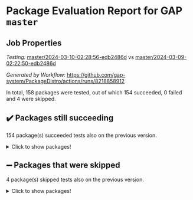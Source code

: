 # Package Evaluation Report for GAP `master`

## Job Properties

*Testing:* [master/2024-03-10-02:28:56-edb2486d](https://github.com/gap-system/PackageDistro/blob/data/reports/master/2024-03-10-02:28:56-edb2486d) vs [master/2024-03-09-02:22:50-edb2486d](https://github.com/gap-system/PackageDistro/blob/data/reports/master/2024-03-09-02:22:50-edb2486d)

*Generated by Workflow:* https://github.com/gap-system/PackageDistro/actions/runs/8218858912

In total, 158 packages were tested, out of which 154 succeeded, 0 failed and 4 were skipped.

## :heavy_check_mark: Packages still succeeding

154 package(s) succeeded tests also on the previous version.
<details><summary>Click to show packages!</summary>

- 4ti2interface 2023.02-04 [(success)](https://github.com/gap-system/PackageDistro/actions/runs/8218858912/job/22476262748)
- ace 5.6.2 [(success)](https://github.com/gap-system/PackageDistro/actions/runs/8218858912/job/22476262831)
- aclib 1.3.2 [(success)](https://github.com/gap-system/PackageDistro/actions/runs/8218858912/job/22476262901)
- agt 0.3.1 [(success)](https://github.com/gap-system/PackageDistro/actions/runs/8218858912/job/22476262963)
- alnuth 3.2.1 [(success)](https://github.com/gap-system/PackageDistro/actions/runs/8218858912/job/22476263034)
- anupq 3.3.0 [(success)](https://github.com/gap-system/PackageDistro/actions/runs/8218858912/job/22476263090)
- atlasrep 2.1.8 [(success)](https://github.com/gap-system/PackageDistro/actions/runs/8218858912/job/22476263161)
- autodoc 2023.06.19 [(success)](https://github.com/gap-system/PackageDistro/actions/runs/8218858912/job/22476263219)
- automata 1.15 [(success)](https://github.com/gap-system/PackageDistro/actions/runs/8218858912/job/22476263276)
- automgrp 1.3.2 [(success)](https://github.com/gap-system/PackageDistro/actions/runs/8218858912/job/22476264083)
- autpgrp 1.11 [(success)](https://github.com/gap-system/PackageDistro/actions/runs/8218858912/job/22476264228)
- cap 2024.02-05 [(success)](https://github.com/gap-system/PackageDistro/actions/runs/8218858912/job/22476264348)
- caratinterface 2.3.6 [(success)](https://github.com/gap-system/PackageDistro/actions/runs/8218858912/job/22476264913)
- cddinterface 2022.11.01 [(success)](https://github.com/gap-system/PackageDistro/actions/runs/8218858912/job/22476265466)
- circle 1.6.6 [(success)](https://github.com/gap-system/PackageDistro/actions/runs/8218858912/job/22476265603)
- classicpres 1.22 [(success)](https://github.com/gap-system/PackageDistro/actions/runs/8218858912/job/22476265695)
- cohomolo 1.6.11 [(success)](https://github.com/gap-system/PackageDistro/actions/runs/8218858912/job/22476265777)
- congruence 1.2.5 [(success)](https://github.com/gap-system/PackageDistro/actions/runs/8218858912/job/22476265879)
- corelg 1.56 [(success)](https://github.com/gap-system/PackageDistro/actions/runs/8218858912/job/22476265982)
- crime 1.6 [(success)](https://github.com/gap-system/PackageDistro/actions/runs/8218858912/job/22476266075)
- crisp 1.4.6 [(success)](https://github.com/gap-system/PackageDistro/actions/runs/8218858912/job/22476266163)
- crypting 0.10.4 [(success)](https://github.com/gap-system/PackageDistro/actions/runs/8218858912/job/22476266256)
- cryst 4.1.27 [(success)](https://github.com/gap-system/PackageDistro/actions/runs/8218858912/job/22476266342)
- crystcat 1.1.10 [(success)](https://github.com/gap-system/PackageDistro/actions/runs/8218858912/job/22476266419)
- ctbllib 1.3.7 [(success)](https://github.com/gap-system/PackageDistro/actions/runs/8218858912/job/22476266503)
- cubefree 1.19 [(success)](https://github.com/gap-system/PackageDistro/actions/runs/8218858912/job/22476266568)
- curlinterface 2.3.2 [(success)](https://github.com/gap-system/PackageDistro/actions/runs/8218858912/job/22476266650)
- cvec 2.8.1 [(success)](https://github.com/gap-system/PackageDistro/actions/runs/8218858912/job/22476266718)
- datastructures 0.3.0 [(success)](https://github.com/gap-system/PackageDistro/actions/runs/8218858912/job/22476266806)
- deepthought 1.0.6 [(success)](https://github.com/gap-system/PackageDistro/actions/runs/8218858912/job/22476266881)
- design 1.8 [(success)](https://github.com/gap-system/PackageDistro/actions/runs/8218858912/job/22476266957)
- difsets 2.3.1 [(success)](https://github.com/gap-system/PackageDistro/actions/runs/8218858912/job/22476267041)
- digraphs 1.7.1 [(success)](https://github.com/gap-system/PackageDistro/actions/runs/8218858912/job/22476267139)
- edim 1.3.8 [(success)](https://github.com/gap-system/PackageDistro/actions/runs/8218858912/job/22476267233)
- example 4.3.4 [(success)](https://github.com/gap-system/PackageDistro/actions/runs/8218858912/job/22476267318)
- examplesforhomalg 2023.10-01 [(success)](https://github.com/gap-system/PackageDistro/actions/runs/8218858912/job/22476267402)
- factint 1.6.3 [(success)](https://github.com/gap-system/PackageDistro/actions/runs/8218858912/job/22476267487)
- ferret 1.0.10 [(success)](https://github.com/gap-system/PackageDistro/actions/runs/8218858912/job/22476267551)
- fga 1.5.0 [(success)](https://github.com/gap-system/PackageDistro/actions/runs/8218858912/job/22476267625)
- fining 1.5.6 [(success)](https://github.com/gap-system/PackageDistro/actions/runs/8218858912/job/22476267724)
- float 1.0.4 [(success)](https://github.com/gap-system/PackageDistro/actions/runs/8218858912/job/22476267818)
- format 1.4.4 [(success)](https://github.com/gap-system/PackageDistro/actions/runs/8218858912/job/22476267914)
- forms 1.2.9 [(success)](https://github.com/gap-system/PackageDistro/actions/runs/8218858912/job/22476267995)
- fplsa 1.2.6 [(success)](https://github.com/gap-system/PackageDistro/actions/runs/8218858912/job/22476268080)
- fr 2.4.13 [(success)](https://github.com/gap-system/PackageDistro/actions/runs/8218858912/job/22476268176)
- francy 2.0.3 [(success)](https://github.com/gap-system/PackageDistro/actions/runs/8218858912/job/22476268270)
- fwtree 1.3 [(success)](https://github.com/gap-system/PackageDistro/actions/runs/8218858912/job/22476268353)
- gapdoc 1.6.7 [(success)](https://github.com/gap-system/PackageDistro/actions/runs/8218858912/job/22476268441)
- gauss 2023.02-04 [(success)](https://github.com/gap-system/PackageDistro/actions/runs/8218858912/job/22476268548)
- gaussforhomalg 2023.11-01 [(success)](https://github.com/gap-system/PackageDistro/actions/runs/8218858912/job/22476268644)
- gbnp 1.0.5 [(success)](https://github.com/gap-system/PackageDistro/actions/runs/8218858912/job/22476268753)
- generalizedmorphismsforcap 2024.01-01 [(success)](https://github.com/gap-system/PackageDistro/actions/runs/8218858912/job/22476268852)
- genss 1.6.8 [(success)](https://github.com/gap-system/PackageDistro/actions/runs/8218858912/job/22476268955)
- gradedmodules 2024.01-01 [(success)](https://github.com/gap-system/PackageDistro/actions/runs/8218858912/job/22476269073)
- gradedringforhomalg 2023.08-01 [(success)](https://github.com/gap-system/PackageDistro/actions/runs/8218858912/job/22476269176)
- grape 4.9.0 [(success)](https://github.com/gap-system/PackageDistro/actions/runs/8218858912/job/22476269300)
- groupoids 1.74 [(success)](https://github.com/gap-system/PackageDistro/actions/runs/8218858912/job/22476269435)
- grpconst 2.6.5 [(success)](https://github.com/gap-system/PackageDistro/actions/runs/8218858912/job/22476269548)
- guarana 0.96.3 [(success)](https://github.com/gap-system/PackageDistro/actions/runs/8218858912/job/22476269669)
- guava 3.18 [(success)](https://github.com/gap-system/PackageDistro/actions/runs/8218858912/job/22476269781)
- hap 1.62 [(success)](https://github.com/gap-system/PackageDistro/actions/runs/8218858912/job/22476269895)
- hapcryst 0.1.15 [(success)](https://github.com/gap-system/PackageDistro/actions/runs/8218858912/job/22476270010)
- hecke 1.5.3 [(success)](https://github.com/gap-system/PackageDistro/actions/runs/8218858912/job/22476270112)
- help 3.5 [(success)](https://github.com/gap-system/PackageDistro/actions/runs/8218858912/job/22476270213)
- homalg 2024.01-01 [(success)](https://github.com/gap-system/PackageDistro/actions/runs/8218858912/job/22476270315)
- homalgtocas 2023.11-01 [(success)](https://github.com/gap-system/PackageDistro/actions/runs/8218858912/job/22476270402)
- idrel 2.46 [(success)](https://github.com/gap-system/PackageDistro/actions/runs/8218858912/job/22476270487)
- images 1.3.2 [(success)](https://github.com/gap-system/PackageDistro/actions/runs/8218858912/job/22476270572)
- intpic 0.3.0 [(success)](https://github.com/gap-system/PackageDistro/actions/runs/8218858912/job/22476270651)
- io 4.8.2 [(success)](https://github.com/gap-system/PackageDistro/actions/runs/8218858912/job/22476270728)
- io_forhomalg 2023.02-04 [(success)](https://github.com/gap-system/PackageDistro/actions/runs/8218858912/job/22476270816)
- irredsol 1.4.4 [(success)](https://github.com/gap-system/PackageDistro/actions/runs/8218858912/job/22476270891)
- json 2.2.0 [(success)](https://github.com/gap-system/PackageDistro/actions/runs/8218858912/job/22476270978)
- jupyterkernel 1.5.0 [(success)](https://github.com/gap-system/PackageDistro/actions/runs/8218858912/job/22476271052)
- jupyterviz 1.5.6 [(success)](https://github.com/gap-system/PackageDistro/actions/runs/8218858912/job/22476271130)
- kan 1.37 [(success)](https://github.com/gap-system/PackageDistro/actions/runs/8218858912/job/22476271224)
- kbmag 1.5.11 [(success)](https://github.com/gap-system/PackageDistro/actions/runs/8218858912/job/22476271313)
- laguna 3.9.6 [(success)](https://github.com/gap-system/PackageDistro/actions/runs/8218858912/job/22476271380)
- liealgdb 2.2.1 [(success)](https://github.com/gap-system/PackageDistro/actions/runs/8218858912/job/22476271456)
- liepring 2.8 [(success)](https://github.com/gap-system/PackageDistro/actions/runs/8218858912/job/22476271526)
- liering 2.4.2 [(success)](https://github.com/gap-system/PackageDistro/actions/runs/8218858912/job/22476271599)
- linearalgebraforcap 2024.02-02 [(success)](https://github.com/gap-system/PackageDistro/actions/runs/8218858912/job/22476271681)
- localizeringforhomalg 2023.10-01 [(success)](https://github.com/gap-system/PackageDistro/actions/runs/8218858912/job/22476271741)
- loops 3.4.3 [(success)](https://github.com/gap-system/PackageDistro/actions/runs/8218858912/job/22476271810)
- lpres 1.0.3 [(success)](https://github.com/gap-system/PackageDistro/actions/runs/8218858912/job/22476271874)
- majoranaalgebras 1.5.1 [(success)](https://github.com/gap-system/PackageDistro/actions/runs/8218858912/job/22476271950)
- mapclass 1.4.6 [(success)](https://github.com/gap-system/PackageDistro/actions/runs/8218858912/job/22476272031)
- matgrp 0.70 [(success)](https://github.com/gap-system/PackageDistro/actions/runs/8218858912/job/22476272128)
- matricesforhomalg 2024.02-01 [(success)](https://github.com/gap-system/PackageDistro/actions/runs/8218858912/job/22476272200)
- modisom 2.5.4 [(success)](https://github.com/gap-system/PackageDistro/actions/runs/8218858912/job/22476272275)
- modulepresentationsforcap 2024.01-04 [(success)](https://github.com/gap-system/PackageDistro/actions/runs/8218858912/job/22476272349)
- modules 2024.01-01 [(success)](https://github.com/gap-system/PackageDistro/actions/runs/8218858912/job/22476272413)
- monoidalcategories 2024.02-04 [(success)](https://github.com/gap-system/PackageDistro/actions/runs/8218858912/job/22476272467)
- nconvex 2022.09-01 [(success)](https://github.com/gap-system/PackageDistro/actions/runs/8218858912/job/22476272536)
- nilmat 1.4.2 [(success)](https://github.com/gap-system/PackageDistro/actions/runs/8218858912/job/22476272587)
- nock 1.5 [(success)](https://github.com/gap-system/PackageDistro/actions/runs/8218858912/job/22476272642)
- normalizinterface 1.3.6 [(success)](https://github.com/gap-system/PackageDistro/actions/runs/8218858912/job/22476272710)
- nq 2.5.11 [(success)](https://github.com/gap-system/PackageDistro/actions/runs/8218858912/job/22476272782)
- numericalsgps 1.3.1 [(success)](https://github.com/gap-system/PackageDistro/actions/runs/8218858912/job/22476272843)
- openmath 11.5.3 [(success)](https://github.com/gap-system/PackageDistro/actions/runs/8218858912/job/22476272910)
- orb 4.9.0 [(success)](https://github.com/gap-system/PackageDistro/actions/runs/8218858912/job/22476272963)
- packagemanager 1.4.3 [(success)](https://github.com/gap-system/PackageDistro/actions/runs/8218858912/job/22476273039)
- patternclass 2.4.3 [(success)](https://github.com/gap-system/PackageDistro/actions/runs/8218858912/job/22476273097)
- permut 2.0.5 [(success)](https://github.com/gap-system/PackageDistro/actions/runs/8218858912/job/22476273152)
- polenta 1.3.10 [(success)](https://github.com/gap-system/PackageDistro/actions/runs/8218858912/job/22476273201)
- polymaking 0.8.7 [(success)](https://github.com/gap-system/PackageDistro/actions/runs/8218858912/job/22476273255)
- primgrp 3.4.4 [(success)](https://github.com/gap-system/PackageDistro/actions/runs/8218858912/job/22476273317)
- profiling 2.5.4 [(success)](https://github.com/gap-system/PackageDistro/actions/runs/8218858912/job/22476273367)
- qdistrnd 0.9.4 [(success)](https://github.com/gap-system/PackageDistro/actions/runs/8218858912/job/22476273425)
- qpa 1.35 [(success)](https://github.com/gap-system/PackageDistro/actions/runs/8218858912/job/22476273474)
- quagroup 1.8.4 [(success)](https://github.com/gap-system/PackageDistro/actions/runs/8218858912/job/22476273546)
- radiroot 2.9 [(success)](https://github.com/gap-system/PackageDistro/actions/runs/8218858912/job/22476273607)
- rcwa 4.7.1 [(success)](https://github.com/gap-system/PackageDistro/actions/runs/8218858912/job/22476273673)
- rds 1.8 [(success)](https://github.com/gap-system/PackageDistro/actions/runs/8218858912/job/22476273740)
- recog 1.4.2 [(success)](https://github.com/gap-system/PackageDistro/actions/runs/8218858912/job/22476273814)
- repndecomp 1.3.0 [(success)](https://github.com/gap-system/PackageDistro/actions/runs/8218858912/job/22476273876)
- repsn 3.1.2 [(success)](https://github.com/gap-system/PackageDistro/actions/runs/8218858912/job/22476273980)
- resclasses 4.7.3 [(success)](https://github.com/gap-system/PackageDistro/actions/runs/8218858912/job/22476274065)
- ringsforhomalg 2023.11-02 [(success)](https://github.com/gap-system/PackageDistro/actions/runs/8218858912/job/22476274154)
- sco 2023.08-01 [(success)](https://github.com/gap-system/PackageDistro/actions/runs/8218858912/job/22476274234)
- scscp 2.4.2 [(success)](https://github.com/gap-system/PackageDistro/actions/runs/8218858912/job/22476274338)
- semigroups 5.3.6 [(success)](https://github.com/gap-system/PackageDistro/actions/runs/8218858912/job/22476274437)
- sglppow 2.3 [(success)](https://github.com/gap-system/PackageDistro/actions/runs/8218858912/job/22476274513)
- sgpviz 0.999.5 [(success)](https://github.com/gap-system/PackageDistro/actions/runs/8218858912/job/22476274578)
- simpcomp 2.1.14 [(success)](https://github.com/gap-system/PackageDistro/actions/runs/8218858912/job/22476274656)
- singular 2023.02.09 [(success)](https://github.com/gap-system/PackageDistro/actions/runs/8218858912/job/22476274750)
- sl2reps 1.1 [(success)](https://github.com/gap-system/PackageDistro/actions/runs/8218858912/job/22476274834)
- sla 1.5.3 [(success)](https://github.com/gap-system/PackageDistro/actions/runs/8218858912/job/22476274899)
- smallgrp 1.5.3 [(success)](https://github.com/gap-system/PackageDistro/actions/runs/8218858912/job/22476274959)
- smallsemi 0.6.13 [(success)](https://github.com/gap-system/PackageDistro/actions/runs/8218858912/job/22476275023)
- sonata 2.9.6 [(success)](https://github.com/gap-system/PackageDistro/actions/runs/8218858912/job/22476275076)
- sophus 1.27 [(success)](https://github.com/gap-system/PackageDistro/actions/runs/8218858912/job/22476275148)
- sotgrps 1.2 [(success)](https://github.com/gap-system/PackageDistro/actions/runs/8218858912/job/22476275202)
- spinsym 1.5.2 [(success)](https://github.com/gap-system/PackageDistro/actions/runs/8218858912/job/22476275274)
- standardff 1.0 [(success)](https://github.com/gap-system/PackageDistro/actions/runs/8218858912/job/22476275359)
- symbcompcc 1.3.2 [(success)](https://github.com/gap-system/PackageDistro/actions/runs/8218858912/job/22476275431)
- thelma 1.3 [(success)](https://github.com/gap-system/PackageDistro/actions/runs/8218858912/job/22476275507)
- tomlib 1.2.11 [(success)](https://github.com/gap-system/PackageDistro/actions/runs/8218858912/job/22476275585)
- toolsforhomalg 2023.11-01 [(success)](https://github.com/gap-system/PackageDistro/actions/runs/8218858912/job/22476275664)
- toric 1.9.5 [(success)](https://github.com/gap-system/PackageDistro/actions/runs/8218858912/job/22476275739)
- toricvarieties 2022.07.13 [(success)](https://github.com/gap-system/PackageDistro/actions/runs/8218858912/job/22476275823)
- transgrp 3.6.5 [(success)](https://github.com/gap-system/PackageDistro/actions/runs/8218858912/job/22476275910)
- typeset 1.2.2 [(success)](https://github.com/gap-system/PackageDistro/actions/runs/8218858912/job/22476276000)
- ugaly 4.1.3 [(success)](https://github.com/gap-system/PackageDistro/actions/runs/8218858912/job/22476276083)
- unipot 1.5 [(success)](https://github.com/gap-system/PackageDistro/actions/runs/8218858912/job/22476276178)
- unitlib 4.2.0 [(success)](https://github.com/gap-system/PackageDistro/actions/runs/8218858912/job/22476276265)
- utils 0.85 [(success)](https://github.com/gap-system/PackageDistro/actions/runs/8218858912/job/22476276355)
- uuid 0.7 [(success)](https://github.com/gap-system/PackageDistro/actions/runs/8218858912/job/22476276447)
- walrus 0.9991 [(success)](https://github.com/gap-system/PackageDistro/actions/runs/8218858912/job/22476276519)
- wedderga 4.10.5 [(success)](https://github.com/gap-system/PackageDistro/actions/runs/8218858912/job/22476276604)
- xmod 2.92 [(success)](https://github.com/gap-system/PackageDistro/actions/runs/8218858912/job/22476276705)
- xmodalg 1.23 [(success)](https://github.com/gap-system/PackageDistro/actions/runs/8218858912/job/22476276795)
- yangbaxter 0.10.3 [(success)](https://github.com/gap-system/PackageDistro/actions/runs/8218858912/job/22476276879)
- zeromqinterface 0.14 [(success)](https://github.com/gap-system/PackageDistro/actions/runs/8218858912/job/22476276959)
</details>

## :heavy_minus_sign: Packages that were skipped

4 package(s) skipped tests also on the previous version.
<details><summary>Click to show packages!</summary>

- browse 1.8.21 [(skipped)](https://github.com/gap-system/PackageDistro/actions/runs/8218858912/job/22476162918)
- itc 1.5.1 [(skipped)](https://github.com/gap-system/PackageDistro/actions/runs/8218858912/job/22476162918)
- polycyclic 2.16 [(skipped)](https://github.com/gap-system/PackageDistro/actions/runs/8218858912/job/22476162918)
- xgap 4.32 [(skipped)](https://github.com/gap-system/PackageDistro/actions/runs/8218858912/job/22476162918)
</details>

